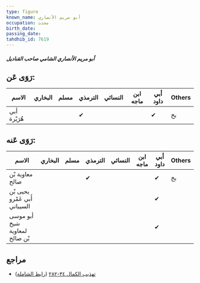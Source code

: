```yaml
---
type: figure
known_name: أبو مريم الأنصاري
occupation: محدث
birth_date:
passing_date:
tahdhib_id: 7619
---
```

##### أبو مريم الأنصاري الشامي صاحب القناديل

## رَوَى عَن:
| الاسم        | البخاري | مسلم | الترمذي | النسائي | ابن ماجه | أبي داود | Others |
| ------------ | ------- | ---- | ------- | ------- | -------- | -------- | ------ |
| أبي هُرَيْرة |         |      | ✔       |         |          | ✔        | بخ     |
## رَوَى عَنه:
| الاسم                         | البخاري | مسلم | الترمذي | النسائي | ابن ماجه | أبي داود | Others |
| ----------------------------- | ------- | ---- | ------- | ------- | -------- | -------- | ------ |
| معاوية بْن صالح               |         |      | ✔       |         |          | ✔        | بخ     |
| يحيى بْن أَبي عَمْرو السيباني |         |      |         |         |          | ✔        |        |
| أبو موسى شيخ لمعاوية بْن صالح |         |      |         |         |          | ✔        |        |
## مراجع
- [تهذيب الكمال ٣٤-٢٨٢](obsidian://open?vault=Tahdhib-al-Kamal&file=Figures/٧٦١٩-أبو%20مريم%20الأنصاري%20الشامي%20صاحب%20القناديل) ([رابط الشاملة](https://shamela.ws/book/3722/18399))